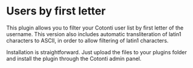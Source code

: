 # Users by first letter

This plugin allows you to filter your Cotonti user list by first letter of the 
username. This version also includes automatic transliteration of latin1 
characters to ASCII, in order to allow filtering of latin1 characters.

Installation is straightforward. Just upload the files to your plugins folder 
and install the plugin through the Cotonti admin panel.